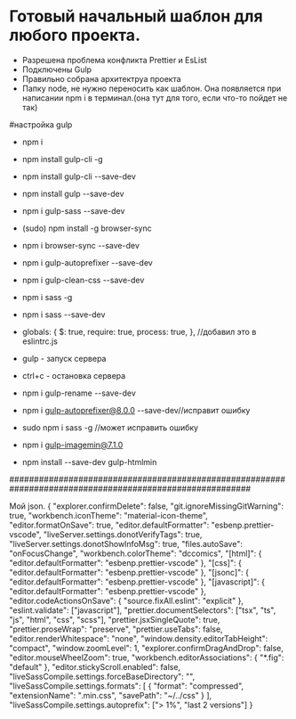 # Готовый начальный шаблон для любого проекта.

- Разрешена проблема конфликта Prettier и EsList
- Подключены Gulp
- Правильно собрана архитектруа проекта
- Папку node, не нужно переносить как шаблон. Она появляется при написании npm i в терминал.(она тут для того, если что-то пойдет не так)

#настройка gulp

- npm i
- npm install gulp-cli -g
- npm install gulp-cli --save-dev
- npm install gulp --save-dev
- npm i gulp-sass --save-dev
- (sudo) npm install -g browser-sync
- npm i browser-sync --save-dev
- npm i gulp-autoprefixer --save-dev
- npm i gulp-clean-css --save-dev
- npm i sass -g
- npm i sass --save-dev

- globals: {
  $: true,
  require: true,
  process: true,
  }, //добавил это в eslintrc.js

- gulp - запуск сервера
- ctrl+c - остановка сервера

- npm i gulp-rename --save-dev
- npm i gulp-autoprefixer@8.0.0 --save-dev//исправит ошибку
- sudo npm i sass -g //может исправить ошибку
- npm i gulp-imagemin@7.1.0
- npm install --save-dev gulp-htmlmin

#########################################################################################################

Мой json.
{
"explorer.confirmDelete": false,
"git.ignoreMissingGitWarning": true,
"workbench.iconTheme": "material-icon-theme",
"editor.formatOnSave": true,
"editor.defaultFormatter": "esbenp.prettier-vscode",
"liveServer.settings.donotVerifyTags": true,
"liveServer.settings.donotShowInfoMsg": true,
"files.autoSave": "onFocusChange",
"workbench.colorTheme": "dccomics",
"[html]": {
"editor.defaultFormatter": "esbenp.prettier-vscode"
},
"[css]": {
"editor.defaultFormatter": "esbenp.prettier-vscode"
},
"[jsonc]": {
"editor.defaultFormatter": "esbenp.prettier-vscode"
},
"[javascript]": {
"editor.defaultFormatter": "esbenp.prettier-vscode"
},
"editor.codeActionsOnSave": {
"source.fixAll.eslint": "explicit"
},
"eslint.validate": ["javascript"],
"prettier.documentSelectors": ["tsx", "ts", "js", "html", "css", "scss"],
"prettier.jsxSingleQuote": true,
"prettier.proseWrap": "preserve",
"prettier.useTabs": false,
"editor.renderWhitespace": "none",
"window.density.editorTabHeight": "compact",
"window.zoomLevel": 1,
"explorer.confirmDragAndDrop": false,
"editor.mouseWheelZoom": true,
"workbench.editorAssociations": {
"\*.fig": "default"
},
"editor.stickyScroll.enabled": false,
"liveSassCompile.settings.forceBaseDirectory": "",
"liveSassCompile.settings.formats": [
{
"format": "compressed",
"extensionName": ".min.css",
"savePath": "~/../css"
}
],
"liveSassCompile.settings.autoprefix": ["> 1%", "last 2 versions"]
}
